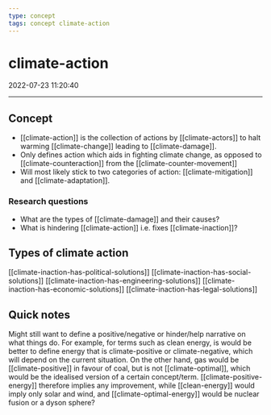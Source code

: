 ```yaml
---
type: concept
tags: concept climate-action
---
```


# climate-action

2022-07-23 11:20:40

---

## Concept

* [[climate-action]] is the collection of actions by [[climate-actors]] to halt warming [[climate-change]] leading to [[climate-damage]].
* Only defines action which aids in fighting climate change, as opposed to [[climate-counteraction]] from the [[climate-counter-movement]]
* Will most likely stick to two categories of action: [[climate-mitigation]] and [[climate-adaptation]].

### Research questions

* What are the types of [[climate-damage]] and their causes?
* What is hindering [[climate-action]] i.e. fixes [[climate-inaction]]?

## Types of climate action

[[climate-inaction-has-political-solutions]]
[[climate-inaction-has-social-solutions]]
[[climate-inaction-has-engineering-solutions]]
[[climate-inaction-has-economic-solutions]]
[[climate-inaction-has-legal-solutions]]

## Quick notes

Might still want to define a positive/negative or hinder/help narrative on what things do. For example, for terms such as clean energy, is would be better to define energy that is climate-positive or climate-negative, which will depend on the current situation. On the other hand, gas would be [[climate-positive]] in favour of coal, but is not [[climate-optimal]], which would be the idealised version of a certain concept/term. [[climate-positive-energy]] therefore implies any improvement, while [[clean-energy]] would imply only solar and wind, and [[climate-optimal-energy]] would be nuclear fusion or a dyson sphere?

